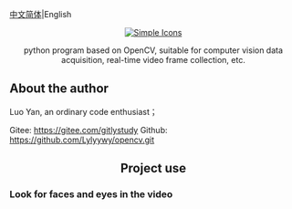 [中文简体](./README.md)|English

<div align="center">
	<a href="https://gitee.com/gitlystudy/opencv.git">
	<img src="https://foruda.gitee.com/avatar/1690360352320899582/11079075_luo_yong_gitee_1690360352.png!avatar100" alt="Simple Icons" >
	</a>
<p align="center">
    python program based on OpenCV, suitable for computer vision data acquisition, real-time video frame collection, etc.
</p>
</div>

## About the author
Luo Yan, an ordinary code enthusiast；

Gitee: https://gitee.com/gitlystudy
Github: https://github.com/Lylyywy/opencv.git


<h2 align="center">Project use</h2>

### Look for faces and eyes in the video